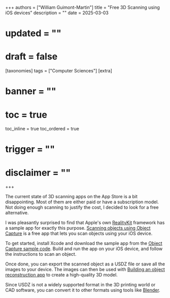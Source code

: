 +++
authors = ["William Guimont-Martin"]
title = "Free 3D Scanning using iOS devices"
description = ""
date = 2025-03-03
# updated = ""
# draft = false
[taxonomies]
tags = ["Computer Sciences"]
[extra]
# banner = ""
# toc = true
toc_inline = true
toc_ordered = true
# trigger = ""
# disclaimer = ""
+++

The current state of 3D scanning apps on the App Store is a bit disappointing.
Most of them are either paid or have a subscription model.
Not doing enough scanning to justify the cost, I decided to look for a free alternative.

I was pleasantly surprised to find that Apple's own <a class="external" href="https://developer.apple.com/documentation/realitykit" target="_blank">RealityKit</a> framework has a sample app for exactly this purpose.
<a class="external" href="https://developer.apple.com/documentation/realitykit/scanning-objects-using-object-capture" target="_blank">Scanning objects using Object Capture</a> is a free app that lets you scan objects using your iOS device.

To get started, install Xcode and download the sample app from the <a class="external" href="https://developer.apple.com/documentation/realitykit/scanning-objects-using-object-capture" target="_blank">Object Capture sample code</a>.
Build and run the app on your iOS device, and follow the instructions to scan an object.

Once done, you can export the scanned object as a USDZ file or save all the images to your device.
The images can then be used with <a class="external" href="https://developer.apple.com/documentation/realitykit/building-an-object-reconstruction-app" target="_blank">Building an object reconstruction app</a> to create a high-quality 3D model.

Since USDZ is not a widely supported format in the 3D printing world or CAD software, you can convert it to other formats using tools like <a class="external" href="https://www.blender.org/" target="_blank">Blender</a>.